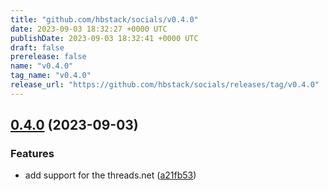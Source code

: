 ```yaml
---
title: "github.com/hbstack/socials/v0.4.0"
date: 2023-09-03 18:32:27 +0000 UTC
publishDate: 2023-09-03 18:32:41 +0000 UTC
draft: false
prerelease: false
name: "v0.4.0"
tag_name: "v0.4.0"
release_url: "https://github.com/hbstack/socials/releases/tag/v0.4.0"
---
```


## [0.4.0](https://github.com/hbstack/socials/compare/v0.3.0...v0.4.0) (2023-09-03)


### Features

* add support for the threads.net ([a21fb53](https://github.com/hbstack/socials/commit/a21fb5377ebdb255dad92bf0681b1ee8396befcd))

